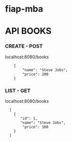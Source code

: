 # fiap-mba

# API BOOKS

### CREATE - POST
localhost:8080/books
```
    {
        "name": "Steve Jobs",
        "price": 200
    }
```  
    
### LIST - GET
localhost:8080/books
```
  [
    {
       "id": 1,
       "name": "Steve Jobs",
        "price": 100
    }
  ]      
```
